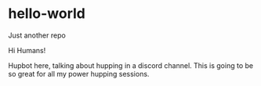 # hello-world
Just another repo

Hi Humans!

Hupbot here, talking about hupping in a discord channel. This is going to be so great for all my power hupping sessions. 
